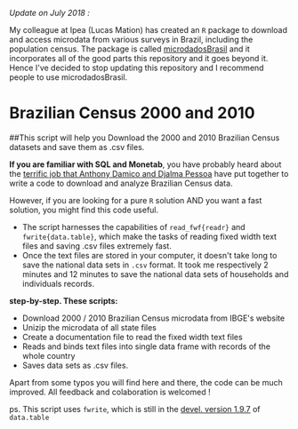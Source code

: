 *Update on July 2018 :*

My colleague at Ipea (Lucas Mation) has created an `R` package to download and access microdata from various surveys in Brazil, including the population census. The package is called [microdadosBrasil](https://github.com/lucasmation/microdadosBrasil/) and it incorporates all of the good parts this repository and it goes beyond it. Hence I've decided to stop updating this repository and I recommend people to use microdadosBrasil.


# Brazilian Census 2000 and 2010
##This script will help you Download the 2000 and 2010 Brazilian Census datasets and save them as .csv files. 

**If you are familiar with SQL and Monetab**, you have probably heard about the [terrific job that Anthony Damico and Djalma Pessoa](http://www.asdfree.com/2014/05/analyze-censo-demografico-no-brasil.html) have put together to write a code to download and analyze  Brazilian Census data.


However, if you are looking for a pure `R` solution AND you want a fast solution, you might find this code useful.

- The script harnesses the capabilities of `read_fwf{readr}` and `fwrite{data.table}`, which make the tasks of reading fixed width text files and saving .csv files extremely fast. 
- Once the text files are stored in your computer, it doesn't take long to save the national data sets in `.csv` format. It took me respectively 2 minutes and 12 minutes to save the national data sets of households and individuals records.


**step-by-step. These scripts:**
- Download 2000 / 2010 Brazilian Census microdata from IBGE's website
- Unizip the microdata of all state files
- Create a documentation file to read the fixed width text files
- Reads and binds text files into single data frame with records of the whole country
- Saves data sets as .csv files.

Apart from some typos you will find here and there, the code can be much improved. All feedback and colaboration is welcomed !


ps. This script uses `fwrite`, which is still in the [devel. version 1.9.7](https://github.com/Rdatatable/data.table/wiki) of `data.table` 
